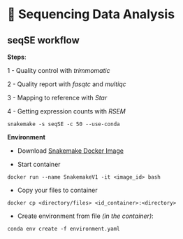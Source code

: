 # :dna: Sequencing Data Analysis

## seqSE workflow

**Steps**:

1 - Quality control with *trimmomatic*

2 - Quality report with *fasqtc* and *multiqc*

3 - Mapping to reference with *Star*

4 - Getting expression counts with *RSEM*

```snakemake -s seqSE -c 50 --use-conda```

**Environment**

 - Download [Snakemake Docker Image](https://hub.docker.com/r/snakemake/snakemake)

 - Start container

 ```docker run --name SnakemakeV1 -it <image_id> bash```
 
 - Copy your files to container

  ```docker cp <directory/files> <id_container>:<directory>```
 
 - Create environment from file *(in the container)*:
 
```conda env create -f environment.yaml```
